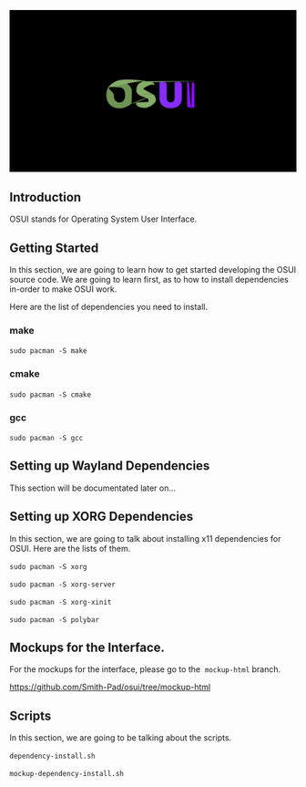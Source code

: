 <img src="./osui-logo.png"></img>

## Introduction

OSUI stands for Operating System User Interface. 

## Getting Started

In this section, we are going to learn how to get started developing the OSUI 
source code.  We are going to learn first, as to how to install dependencies
in-order to make OSUI work.

Here are the list of dependencies you need to install.

### make

`sudo pacman -S make`

### cmake

`sudo pacman -S cmake`

### gcc

`sudo pacman -S gcc`

## Setting up Wayland Dependencies

This section will be documentated later on...

## Setting up XORG Dependencies

In this section, we are going to talk about installing x11 dependencies for OSUI. Here are the lists of them. 

`sudo pacman -S xorg`

`sudo pacman -S xorg-server`

`sudo pacman -S xorg-xinit`

`sudo pacman -S polybar`

## Mockups for the Interface.

For the mockups for the interface, please go to the  `mockup-html` branch.

https://github.com/Smith-Pad/osui/tree/mockup-html



## Scripts

In this section, we are going to be talking about the scripts.

`dependency-install.sh`

`mockup-dependency-install.sh`